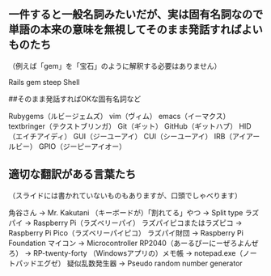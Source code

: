 ## 一件すると一般名詞みたいだが、実は固有名詞なので単語の本来の意味を無視してそのまま発話すればよいものたち

（例えば「gem」を「宝石」のように解釈する必要はありません）

Rails
gem
steep
Shell

##そのまま発話すればOKな固有名詞など

Rubygems（ルビージェムズ）
vim（ヴィム）
emacs（イーマクス）
textbringer（テクストブリンガ）
Git（ギット）
GitHub（ギットハブ）
HID（エイチアイディ）
GUI（ジーユーアイ）
CUI（シーユーアイ）
IRB（アイアールビー）
GPIO（ジーピーアイオー）

## 適切な翻訳がある言葉たち

（スライドには書かれていないものもありますが、口頭でしゃべります）

角谷さん -> Mr. Kakutani
（キーボードが）「割れてる」やつ -> Split type
ラズパイ -> Raspberry Pi（ラズベリーパイ）
ラズパイピコまたはラズピコ -> Raspberry Pi Pico（ラズベリーパイピコ）
ラズパイ財団 -> Raspberry Pi Foundation
マイコン -> Microcontroller
RP2040（あーるぴーにーぜろよんぜろ） -> RP-twenty-forty
（Windowsアプリの）メモ帳 -> notepad.exe（ノートパッドエグゼ）
疑似乱数発生器 -> Pseudo random number generator

